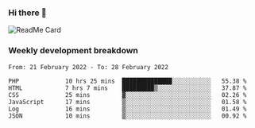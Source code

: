 ### Hi there 👋

<!--
**itzcy/itzcy** is a ✨ _special_ ✨ repository because its `README.md` (this file) appears on your GitHub profile.

Here are some ideas to get you started:

- 🔭 I’m currently working on ...
- 🌱 I’m currently learning ...
- 👯 I’m looking to collaborate on ...
- 🤔 I’m looking for help with ...
- 💬 Ask me about ...
- 📫 How to reach me: ...
- 😄 Pronouns: ...
- ⚡ Fun fact: ...
-->
![ReadMe Card](https://github-readme-stats.vercel.app/api?username=itzcy&show_icons=true&title_color=2d3198&icon_color=797cb8&text_color=24292e&bg_color=f6f8fa)

### Weekly development breakdown
<!--START_SECTION:waka-->

```text
From: 21 February 2022 - To: 28 February 2022

PHP             10 hrs 25 mins  ██████████████░░░░░░░░░░░   55.38 %
HTML            7 hrs 7 mins    █████████▒░░░░░░░░░░░░░░░   37.87 %
CSS             25 mins         ▓░░░░░░░░░░░░░░░░░░░░░░░░   02.26 %
JavaScript      17 mins         ▒░░░░░░░░░░░░░░░░░░░░░░░░   01.58 %
Log             16 mins         ▒░░░░░░░░░░░░░░░░░░░░░░░░   01.49 %
JSON            10 mins         ▒░░░░░░░░░░░░░░░░░░░░░░░░   00.92 %
```

<!--END_SECTION:waka-->
